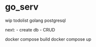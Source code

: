 # go_serv

wip todolist golang postgresql


next:
	- create db 
	- CRUD


docker compose build
docker compose up